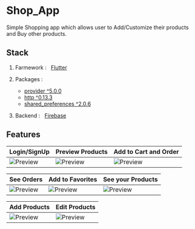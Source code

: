 # Shop_App
Simple Shopping app which allows user to Add/Customize their products and Buy other products.  

## Stack  
1. Farmework : &nbsp; <a href="https://flutter.dev/">Flutter</a>
2. Packages :
    * <a href="https://pub.dev/packages/provider">provider ^5.0.0</a>
    * <a href="https://pub.dev/packages/http"> http ^0.13.3</a>
    * <a href="https://pub.dev/packages/shared_preferences"> shared_preferences ^2.0.6</a>

3. Backend : &nbsp; <a href="https://firebase.google.com/">Firebase</a>

## Features
  | Login/SignUp | Preview Products | Add to Cart and Order |
  | --- | --- | --- |
  |![Preview](https://github.com/shubham242/Shop_App/blob/main/assets/preview/login.gif) | ![Preview](https://github.com/shubham242/Shop_App/blob/main/assets/preview/product-preview.gif) | ![Preview](https://github.com/shubham242/Shop_App/blob/main/assets/preview/cart.gif) |  
  
  | See Orders | Add to Favorites | See your Products |
  | --- | --- | --- |
  |![Preview](https://github.com/shubham242/Shop_App/blob/main/assets/preview/orders.gif) | ![Preview](https://github.com/shubham242/Shop_App/blob/main/assets/preview/favorites.gif) | ![Preview](https://github.com/shubham242/Shop_App/blob/main/assets/preview/user-products.gif) |  
  
  | Add Products | Edit Products |
  | --- | --- |
  | ![Preview](https://github.com/shubham242/Shop_App/blob/main/assets/preview/add-product.gif) | ![Preview](https://github.com/shubham242/Shop_App/blob/main/assets/preview/edit-product.gif) |
